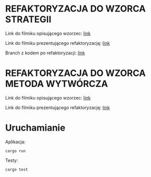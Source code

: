 # REFAKTORYZACJA DO WZORCA STRATEGII

Link do filmiku opisującego wzorzec: [link](https://www.youtube.com/watch?v=HtJISzkgco0)

Link do filmiku prezentującego refaktoryzację: [link](https://youtu.be/uA_hZzw0Kl0)


Branch z kodem po refaktoryzacji: [link](https://github.com/bartlomiejmichalski/DesignPatterns/tree/strategy)


# REFAKTORYZACJA DO WZORCA METODA WYTWÓRCZA

Link do filmiku opisującego wzorzec: [link](https://youtu.be/aHquQLdGMnY)

Link do filmiku prezentującego refaktoryzację: [link](https://youtu.be/dXgpFzHOmVA)

# Uruchamianie 

Aplikacja: 
```
cargo run 
```

Testy: 
```
cargo test 
```

